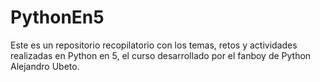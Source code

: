 # PythonEn5
Este es un repositorio recopilatorio con los temas, retos y actividades realizadas en Python en 5, el curso desarrollado por el fanboy de Python Alejandro Ubeto.
